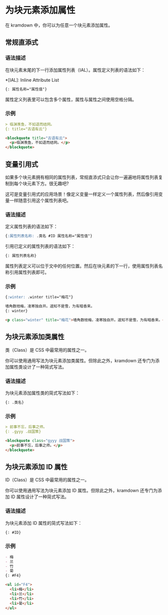 # 为块元素添加属性

在 kramdown 中，你可以为任意一个块元素添加属性。

## 常规直添式

### 语法描述

在块元素末尾的下一行添加属性列表（IAL）。属性定义列表的语法如下：

*[IAL]: Inline Attribute List

```markdown
{: 属性名称="属性值"}
```

属性定义列表里可以包含多个属性，属性与属性之间使用空格分隔。

### 示例

```markdown
> 临渊羡鱼，不如退而结网。
{: title="古语有云"}
```

```html
<blockquote title="古语有云">
  <p>临渊羡鱼，不如退而结网。</p>
</blockquote>
```
## 变量引用式

如果多个块元素拥有相同的属性列表，常规直添式只会让你一遍遍地将属性列表复制到每个块元素下方。很无趣吧?

这可是变量引用式的应用场景！像定义变量一样定义一个属性列表，然后像引用变量一样随意引用这个属性列表吧。

### 语法描述

定义属性列表的语法如下：

```markdown
{:属性列表名称: .类名 #ID 属性名称="属性值"}
```

引用已定义的属性列表的语法如下：

```markdown
{: 属性列表名称}
```

属性列表定义可以位于文中的任何位置。然后在块元素的下一行，使用属性列表名称引用属性列表即可。

### 示例

```markdown
{:winter: .winter title="梅花"}

墙角数枝梅，凌寒独自开。遥知不是雪，为有暗香来。
{: winter}
```

```html
<p class="winter" title="梅花">墙角数枝梅，凌寒独自开。遥知不是雪，为有暗香来。</p>
```

## 为块元素添加类属性

类（Class）是 CSS 中最常用的属性之一。

你可以使用通用写法为块元素添加类属性。但除此之外，kramdown 还专门为添加属性类设计了一种简式写法。

### 语法描述

为块元素添加属性类的简式写法如下：

```markdown
{: .类名}
```

### 示例

```markdown
> 前事不忘，后事之师。
{: .gyyy .战国策}
```

```html
<blockquote class="gyyy 战国策">
  <p>前事不忘，后事之师。</p>
</blockquote>
```

## 为块元素添加 ID 属性

ID（Class）是 CSS 中最常用的属性之一。

你可以使用通用写法为块元素添加 ID 属性。但除此之外，kramdown 还专门为添加 ID 属性设计了一种简式写法。

### 语法描述

为块元素添加 ID 属性的简式写法如下：

```markdown
{: #ID}
```

### 示例

```markdown
- 梅
- 兰
- 竹
- 菊
{: #F4}
```

```html
<ul id="F4">
  <li>梅</li>
  <li>兰</li>
  <li>竹</li>
  <li>菊</li>
</ul>
```

